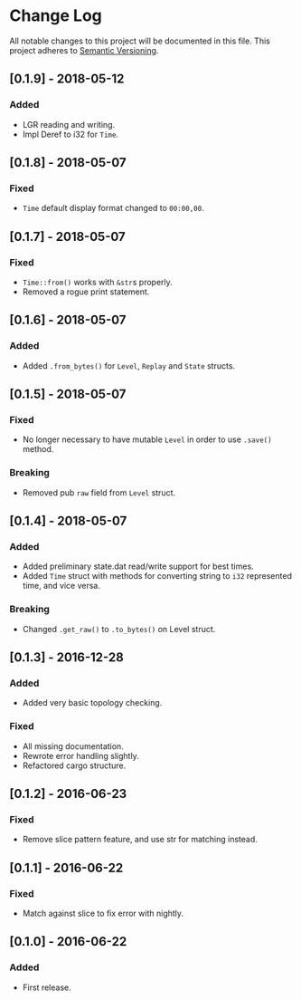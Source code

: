 # Change Log

All notable changes to this project will be documented in this file.
This project adheres to [Semantic Versioning](http://semver.org/).

## \[0.1.9\] - 2018-05-12

### Added

-   LGR reading and writing.
-   Impl Deref to i32 for `Time`.

## \[0.1.8\] - 2018-05-07

### Fixed

-   `Time` default display format changed to `00:00,00`.

## \[0.1.7\] - 2018-05-07

### Fixed

-   `Time::from()` works with `&str`s properly.
-   Removed a rogue print statement.

## \[0.1.6\] - 2018-05-07

### Added

-   Added `.from_bytes()` for `Level`, `Replay` and `State` structs.

## \[0.1.5\] - 2018-05-07

### Fixed

-   No longer necessary to have mutable `Level` in order to use `.save()` method.

### Breaking

-   Removed pub `raw` field from `Level` struct.

## \[0.1.4\] - 2018-05-07

### Added

-   Added preliminary state.dat read/write support for best times.
-   Added `Time` struct with methods for converting string to `i32` represented time, and vice versa.

### Breaking

-   Changed `.get_raw()` to `.to_bytes()` on Level struct.

## \[0.1.3\] - 2016-12-28

### Added

-   Added very basic topology checking.

### Fixed

-   All missing documentation.
-   Rewrote error handling slightly.
-   Refactored cargo structure.

## \[0.1.2\] - 2016-06-23

### Fixed

-   Remove slice pattern feature, and use str for matching instead.

## \[0.1.1\] - 2016-06-22

### Fixed

-   Match against slice to fix error with nightly.

## \[0.1.0\] - 2016-06-22

### Added

-   First release.
